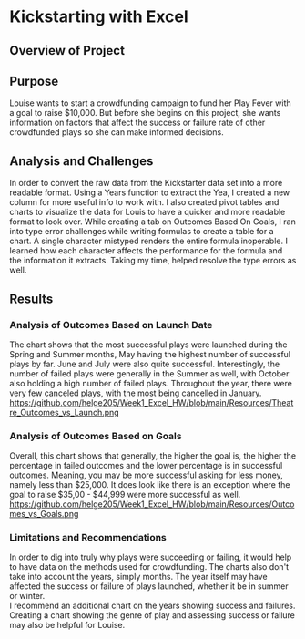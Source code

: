 # Kickstarting with Excel

## Overview of Project

## Purpose
Louise wants to start a crowdfunding campaign to fund her Play Fever with a goal to raise $10,000.  But before she begins on this project, she wants information on factors that affect the success or failure rate of other crowdfunded plays so she can make informed decisions.


## Analysis and Challenges
In order to convert the raw data from the Kickstarter data set into a more readable format.  Using a Years function to extract the Yea, I created a new column for more useful info to work with.  I also created pivot tables and charts to visualize the data for Louis to have a quicker and more readable format to look over.  While creating a tab on Outcomes Based On Goals, I ran into type error challenges while writing formulas to create a table for a chart.  A single character mistyped renders the entire formula inoperable.  I learned how each character affects the performance for the formula and the information it extracts.  Taking my time, helped resolve the type errors as well.

## Results

### Analysis of Outcomes Based on Launch Date
The chart shows that the most successful plays were launched during the Spring and Summer months, May having the highest number of successful plays by far.  June and July were also quite successful.  Interestingly, the number of failed plays were generally in the Summer as well, with October also holding a high number of failed plays.  Throughout the year, there were very few canceled plays, with the most being cancelled in January.
https://github.com/helge205/Week1_Excel_HW/blob/main/Resources/Theatre_Outcomes_vs_Launch.png

### Analysis of Outcomes Based on Goals
Overall, this chart shows that generally, the higher the goal is, the higher the percentage in failed outcomes and the lower percentage is in successful outcomes.  Meaning, you may be more successful asking for less money, namely less than $25,000.  It does look like there is an exception where the goal to raise $35,00 - $44,999 were more successful as well.
https://github.com/helge205/Week1_Excel_HW/blob/main/Resources/Outcomes_vs_Goals.png


### Limitations and Recommendations

In order to dig into truly why plays were succeeding or failing, it would help to have data on the methods used for crowdfunding.  The charts also don't take into account the years, simply months.  The year itself may have affected the success or failure of plays launched, whether it be in summer or winter.  
I recommend an additional chart on the years showing success and failures.  Creating a chart showing the genre of play and assessing success or failure may also be helpful for Louise.  


